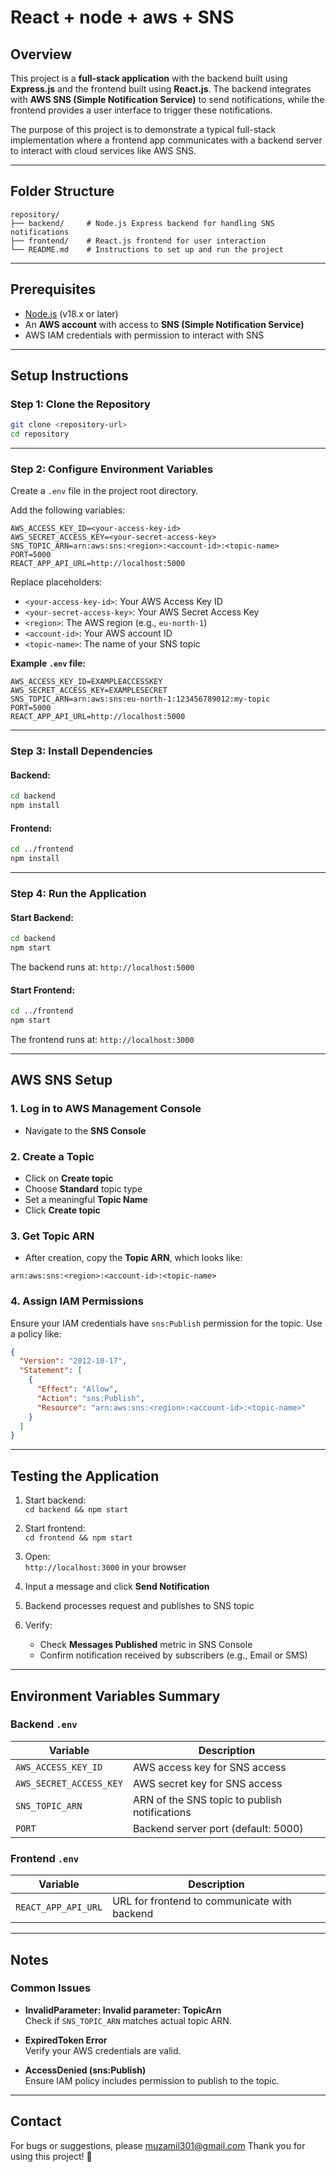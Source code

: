   # React + node + aws + SNS

## Overview

This project is a **full-stack application** with the backend built using **Express.js** and the frontend built using **React.js**. The backend integrates with **AWS SNS (Simple Notification Service)** to send notifications, while the frontend provides a user interface to trigger these notifications.

The purpose of this project is to demonstrate a typical full-stack implementation where a frontend app communicates with a backend server to interact with cloud services like AWS SNS.

---

## Folder Structure

```
repository/
├── backend/     # Node.js Express backend for handling SNS notifications
├── frontend/    # React.js frontend for user interaction
└── README.md    # Instructions to set up and run the project
```

---

## Prerequisites

- [Node.js](https://nodejs.org/) (v18.x or later)
- An **AWS account** with access to **SNS (Simple Notification Service)**
- AWS IAM credentials with permission to interact with SNS

---

## Setup Instructions

### Step 1: Clone the Repository

```bash
git clone <repository-url>
cd repository
```

---

### Step 2: Configure Environment Variables

Create a `.env` file in the project root directory.

Add the following variables:

```env
AWS_ACCESS_KEY_ID=<your-access-key-id>
AWS_SECRET_ACCESS_KEY=<your-secret-access-key>
SNS_TOPIC_ARN=arn:aws:sns:<region>:<account-id>:<topic-name>
PORT=5000
REACT_APP_API_URL=http://localhost:5000
```

Replace placeholders:

- `<your-access-key-id>`: Your AWS Access Key ID
- `<your-secret-access-key>`: Your AWS Secret Access Key
- `<region>`: The AWS region (e.g., `eu-north-1`)
- `<account-id>`: Your AWS account ID
- `<topic-name>`: The name of your SNS topic

**Example `.env` file:**

```env
AWS_ACCESS_KEY_ID=EXAMPLEACCESSKEY
AWS_SECRET_ACCESS_KEY=EXAMPLESECRET
SNS_TOPIC_ARN=arn:aws:sns:eu-north-1:123456789012:my-topic
PORT=5000
REACT_APP_API_URL=http://localhost:5000
```

---

### Step 3: Install Dependencies

#### Backend:

```bash
cd backend
npm install
```

#### Frontend:

```bash
cd ../frontend
npm install
```

---

### Step 4: Run the Application

#### Start Backend:

```bash
cd backend
npm start
```

The backend runs at: `http://localhost:5000`

#### Start Frontend:

```bash
cd ../frontend
npm start
```

The frontend runs at: `http://localhost:3000`

---

## AWS SNS Setup

### 1. Log in to AWS Management Console
- Navigate to the **SNS Console**

### 2. Create a Topic
- Click on **Create topic**
- Choose **Standard** topic type
- Set a meaningful **Topic Name**
- Click **Create topic**

### 3. Get Topic ARN
- After creation, copy the **Topic ARN**, which looks like:

```
arn:aws:sns:<region>:<account-id>:<topic-name>
```

### 4. Assign IAM Permissions

Ensure your IAM credentials have `sns:Publish` permission for the topic. Use a policy like:

```json
{
  "Version": "2012-10-17",
  "Statement": [
    {
      "Effect": "Allow",
      "Action": "sns:Publish",
      "Resource": "arn:aws:sns:<region>:<account-id>:<topic-name>"
    }
  ]
}
```

---

## Testing the Application

1. Start backend:  
   `cd backend && npm start`

2. Start frontend:  
   `cd frontend && npm start`

3. Open:  
   `http://localhost:3000` in your browser

4. Input a message and click **Send Notification**

5. Backend processes request and publishes to SNS topic

6. Verify:
   - Check **Messages Published** metric in SNS Console
   - Confirm notification received by subscribers (e.g., Email or SMS)

---

## Environment Variables Summary

### Backend `.env`

| Variable                 | Description                                         |
|--------------------------|-----------------------------------------------------|
| `AWS_ACCESS_KEY_ID`      | AWS access key for SNS access                       |
| `AWS_SECRET_ACCESS_KEY`  | AWS secret key for SNS access                       |
| `SNS_TOPIC_ARN`          | ARN of the SNS topic to publish notifications       |
| `PORT`                   | Backend server port (default: 5000)                 |

### Frontend `.env`

| Variable              | Description                                         |
|-----------------------|-----------------------------------------------------|
| `REACT_APP_API_URL`   | URL for frontend to communicate with backend        |

---

## Notes

### Common Issues

- **InvalidParameter: Invalid parameter: TopicArn**  
  Check if `SNS_TOPIC_ARN` matches actual topic ARN.

- **ExpiredToken Error**  
  Verify your AWS credentials are valid.

- **AccessDenied (sns:Publish)**  
  Ensure IAM policy includes permission to publish to the topic.

---

## Contact

For bugs or suggestions, please muzamil301@gmail.com
Thank you for using this project! 🚀
